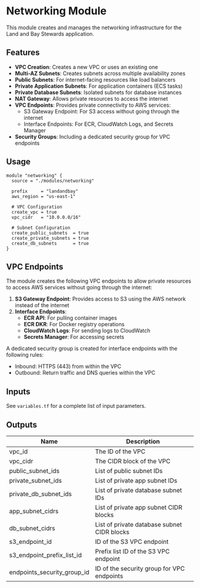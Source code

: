 # Networking Module

This module creates and manages the networking infrastructure for the Land and Bay Stewards application.

## Features

- **VPC Creation**: Creates a new VPC or uses an existing one
- **Multi-AZ Subnets**: Creates subnets across multiple availability zones
- **Public Subnets**: For internet-facing resources like load balancers
- **Private Application Subnets**: For application containers (ECS tasks)
- **Private Database Subnets**: Isolated subnets for database instances
- **NAT Gateway**: Allows private resources to access the internet
- **VPC Endpoints**: Provides private connectivity to AWS services:
  - S3 Gateway Endpoint: For S3 access without going through the internet
  - Interface Endpoints: For ECR, CloudWatch Logs, and Secrets Manager
- **Security Groups**: Including a dedicated security group for VPC endpoints

## Usage

```hcl
module "networking" {
  source = "./modules/networking"

  prefix     = "landandbay"
  aws_region = "us-east-1"

  # VPC Configuration
  create_vpc = true
  vpc_cidr   = "10.0.0.0/16"

  # Subnet Configuration
  create_public_subnets  = true
  create_private_subnets = true
  create_db_subnets      = true
}
```

## VPC Endpoints

The module creates the following VPC endpoints to allow private resources to access AWS services without going through the internet:

1. **S3 Gateway Endpoint**: Provides access to S3 using the AWS network instead of the internet
2. **Interface Endpoints**:
   - **ECR API**: For pulling container images
   - **ECR DKR**: For Docker registry operations
   - **CloudWatch Logs**: For sending logs to CloudWatch
   - **Secrets Manager**: For accessing secrets

A dedicated security group is created for interface endpoints with the following rules:

- Inbound: HTTPS (443) from within the VPC
- Outbound: Return traffic and DNS queries within the VPC

## Inputs

See `variables.tf` for a complete list of input parameters.

## Outputs

| Name                        | Description                                 |
| --------------------------- | ------------------------------------------- |
| vpc_id                      | The ID of the VPC                           |
| vpc_cidr                    | The CIDR block of the VPC                   |
| public_subnet_ids           | List of public subnet IDs                   |
| private_subnet_ids          | List of private app subnet IDs              |
| private_db_subnet_ids       | List of private database subnet IDs         |
| app_subnet_cidrs            | List of private app subnet CIDR blocks      |
| db_subnet_cidrs             | List of private database subnet CIDR blocks |
| s3_endpoint_id              | ID of the S3 VPC endpoint                   |
| s3_endpoint_prefix_list_id  | Prefix list ID of the S3 VPC endpoint       |
| endpoints_security_group_id | ID of the security group for VPC endpoints  |
